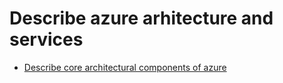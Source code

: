 # Describe azure arhitecture and services

- [Describe core architectural components of azure](101-describe-core-architectural-components-of-azure/README.md)